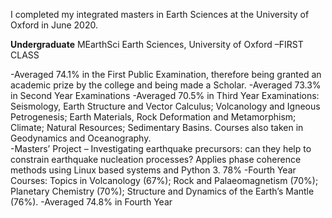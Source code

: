 I completed my integrated masters in Earth Sciences at the University of Oxford in June 2020.

**Undergraduate**
MEarthSci Earth Sciences, University of Oxford –FIRST CLASS

-Averaged 74.1% in the First Public Examination, therefore being granted an academic prize by the college and being made a Scholar.
-Averaged 73.3% in Second Year Examinations
-Averaged 70.5% in Third Year Examinations: Seismology, Earth Structure and Vector Calculus; Volcanology and Igneous Petrogenesis; Earth Materials, Rock Deformation and Metamorphism; Climate; Natural Resources; Sedimentary Basins. Courses also taken in Geodynamics and Oceanography.  
-Masters’ Project – Investigating earthquake precursors: can they help to constrain earthquake nucleation processes? Applies phase coherence methods using Linux based systems and Python 3. 78%
-Fourth Year Courses: Topics in Volcanology (67%); Rock and Palaeomagnetism (70%); Planetary Chemistry (70%); Structure and Dynamics of the Earth’s Mantle (76%). 
-Averaged 74.8% in Fourth Year
